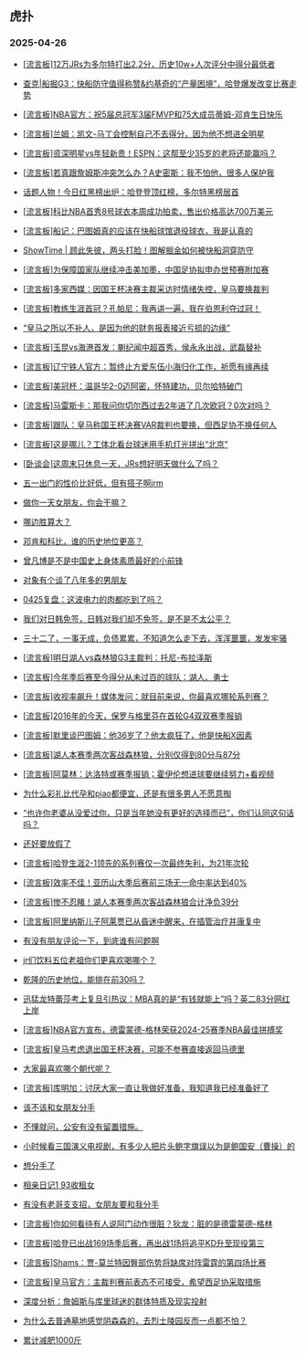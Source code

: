 ## 虎扑 
### 2025-04-26

+ [[流言板]12万JRs为多尔特打出2.2分，历史10w+人次评分中得分最低者](https://bbs.hupu.com/632117287.html)

+ [查克|船掘G3：快船防守值得称赞&amp;约基奇的“产量困境”，哈登爆发改变比赛走势](https://bbs.hupu.com/632117473.html)

+ [[流言板]NBA官方：祝5届总冠军3届FMVP和75大成员蒂姆-邓肯生日快乐](https://bbs.hupu.com/632120094.html)

+ [[流言板]兰姆：凯文-马丁会控制自己不去得分，因为他不想进全明星](https://bbs.hupu.com/632118856.html)

+ [[流言板]资深明星vs年轻新贵！ESPN：这帮至少35岁的老将还能赢吗？](https://bbs.hupu.com/632118819.html)

+ [[流言板]若真跟詹姆斯冲突怎么办？A史密斯：我不怕他，很多人保护我](https://bbs.hupu.com/632118067.html)

+ [话题人物！今日红黑榜出炉：哈登登顶红榜，多尔特黑榜居首](https://bbs.hupu.com/632117677.html)

+ [[流言板]科比NBA首秀8号球衣本周成功拍卖，售出价格高达700万美元](https://bbs.hupu.com/632121207.html)

+ [[流言板]船记：巴图姆真的应该在快船球馆退役球衣，我是认真的](https://bbs.hupu.com/632117495.html)

+ [ShowTime | 顾此失彼，两头打脸！图解掘金如何被快船洞穿防守](https://bbs.hupu.com/632117630.html)

+ [[流言板]为保障国家队继续冲击美加墨，中国足协拟申办世预赛附加赛](https://bbs.hupu.com/632115063.html)

+ [[流言板]多家西媒：因国王杯决赛主裁采访时情绪失控，皇马要换裁判](https://bbs.hupu.com/632121120.html)

+ [[流言板]教练生涯首冠？孔帕尼：我再讲一遍，我在伯恩利夺过冠！](https://bbs.hupu.com/632117383.html)

+ [“皇马之所以不补人，是因为他的财务报表接近亏损的边缘”](https://bbs.hupu.com/632115584.html)

+ [[流言板]玉昆vs海港首发：蒯纪闻中超首秀，侯永永出战，武磊替补](https://bbs.hupu.com/632117931.html)

+ [[流言板]辽宁铁人官方：暂终止方爱东伍小海归化工作，祈愿有缘再续](https://bbs.hupu.com/632119626.html)

+ [[流言板]美冠杯：温哥华2-0迈阿密，怀特建功，贝尔哈特破门](https://bbs.hupu.com/632110310.html)

+ [[流言板]马雷斯卡：那我问你切尔西过去2年进了几次欧冠？0次对吗？](https://bbs.hupu.com/632119465.html)

+ [[流言板]跟队：皇马称国王杯决赛VAR裁判也要换，但西足协不换任何人](https://bbs.hupu.com/632121883.html)

+ [[流言板]这是哪儿？工体北看台球迷用手机灯光拼出“北京”](https://bbs.hupu.com/632118670.html)

+ [[卧谈会]这周末只休息一天，JRs想好明天做什么了吗？](https://bbs.hupu.com/632121257.html)

+ [五一出门的性价比好低，但有搭子啊jrm](https://bbs.hupu.com/632117818.html)

+ [做你一天女朋友，你会干嘛？](https://bbs.hupu.com/632117572.html)

+ [哪边胜算大？](https://bbs.hupu.com/632118003.html)

+ [邓肯和科比，谁的历史地位更高？](https://bbs.hupu.com/632118542.html)

+ [曾凡博是不是中国史上身体素质最好的小前锋](https://bbs.hupu.com/632118395.html)

+ [对象有个谈了八年多的男朋友](https://bbs.hupu.com/632118726.html)

+ [0425复盘：这波电力的肉都吃到了吗？](https://bbs.hupu.com/632119394.html)

+ [我们对日韩免签，日韩对我们却不免签，是不是不太公平？](https://bbs.hupu.com/632120056.html)

+ [三十二了，一事无成，负债累累，不知道怎么走下去，浑浑噩噩，发发牢骚](https://bbs.hupu.com/632119007.html)

+ [[流言板]明日湖人vs森林狼G3主裁判：托尼-布拉泽斯](https://bbs.hupu.com/632121843.html)

+ [[流言板]今年季后赛至今得分从未过百的球队：湖人、勇士](https://bbs.hupu.com/632121759.html)

+ [[流言板]收视率飙升！媒体发问：就目前来说，你最喜欢哪轮系列赛？](https://bbs.hupu.com/632118206.html)

+ [[流言板]2016年的今天，保罗与格里芬在首轮G4双双赛季报销](https://bbs.hupu.com/632122449.html)

+ [[流言板]默里谈巴图姆：他36岁了？他太疯狂了，他是快船X因素](https://bbs.hupu.com/632118286.html)

+ [[流言板]湖人本赛季两次客战森林狼，分别仅得到80分与87分](https://bbs.hupu.com/632122130.html)

+ [[流言板]阿莫林：达洛特或赛季报销；霍伊伦想进球要继续努力+看视频](https://bbs.hupu.com/632120233.html)

+ [为什么彩礼比代孕和piao都便宜，还是有很多男人不愿意掏](https://bbs.hupu.com/632120480.html)

+ [“也许你老婆从没爱过你，只是当年她没有更好的选择而已”，你们认同这句话吗？](https://bbs.hupu.com/632120711.html)

+ [还好要放假了](https://bbs.hupu.com/632123068.html)

+ [[流言板]哈登生涯2-1领先的系列赛仅一次最终失利，为21年次轮](https://bbs.hupu.com/632122643.html)

+ [[流言板]效率不佳！亚历山大季后赛前三场无一命中率达到40%](https://bbs.hupu.com/632122941.html)

+ [[流言板]惨不忍睹！湖人本赛季两次客战森林狼合计净负39分](https://bbs.hupu.com/632122987.html)

+ [[流言板]阿里纳斯儿子阿莱贾已从昏迷中醒来，在插管治疗并康复中](https://bbs.hupu.com/632122411.html)

+ [有没有朋友评论一下，到底谁有问题啊](https://bbs.hupu.com/632121840.html)

+ [jr们饮料五位老祖你们更喜欢喝哪个？](https://bbs.hupu.com/632123079.html)

+ [乾隆的历史地位，能排在前30吗？](https://bbs.hupu.com/632120731.html)

+ [迅猛龙特蕾莎考上复旦引热议：MBA真的是“有钱就能上”吗？英二83分网红上岸](https://bbs.hupu.com/632120998.html)

+ [[流言板]NBA官方宣布，德雷蒙德-格林荣获2024-25赛季NBA最佳拼搏奖](https://bbs.hupu.com/632123545.html)

+ [[流言板]皇马考虑退出国王杯决赛，可能不参赛直接返回马德里](https://bbs.hupu.com/632123478.html)

+ [大家最喜欢哪个朝代呢？](https://bbs.hupu.com/632119978.html)

+ [[流言板]库明加：讨厌大家一直让我做好准备，我知道我已经准备好了](https://bbs.hupu.com/632123391.html)

+ [该不该和女朋友分手](https://bbs.hupu.com/632122129.html)

+ [不懂就问，公安有没有留置措施。](https://bbs.hupu.com/632123254.html)

+ [小时候看三国演义电视剧，有多少人把片头鲍字旗误以为是鲍国安（曹操）的](https://bbs.hupu.com/632121188.html)

+ [想分手了](https://bbs.hupu.com/632122267.html)

+ [相亲日记1 93收租女](https://bbs.hupu.com/632122384.html)

+ [有没有老哥支支招，女朋友要和我分手](https://bbs.hupu.com/632123308.html)

+ [[流言板]你如何看待有人说阿门动作很脏？狄龙：脏的是德雷蒙德-格林](https://bbs.hupu.com/632123755.html)

+ [[流言板]哈登已出战169场季后赛，再出战1场将追平KD升至现役第三](https://bbs.hupu.com/632122703.html)

+ [[流言板]Shams：贾-莫兰特因臀部伤势将缺席对阵雷霆的第四场比赛](https://bbs.hupu.com/632123801.html)

+ [[流言板]皇马官方：主裁判赛前表态不可接受，希望西足协采取措施](https://bbs.hupu.com/632123544.html)

+ [深度分析：詹姆斯与库里球迷的群体特质及现实投射](https://bbs.hupu.com/632123485.html)

+ [为什么去普通墓地感觉阴森森的，去烈士陵园反而一点都不怕？](https://bbs.hupu.com/632122247.html)

+ [累计减肥1000斤](https://bbs.hupu.com/632122148.html)

